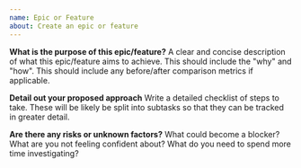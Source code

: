```yaml
---
name: Epic or Feature
about: Create an epic or feature
---
```


**What is the purpose of this epic/feature?**
A clear and concise description of what this epic/feature aims to achieve. This should include the "why" and "how". This should include any before/after comparison metrics if applicable.

**Detail out your proposed approach**
Write a detailed checklist of steps to take. These will be likely be split into subtasks so that they can be tracked in greater detail.

**Are there any risks or unknown factors?**
What could become a blocker? What are you not feeling confident about? What do you need to spend more time investigating?
